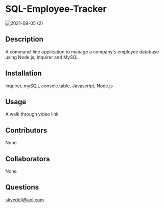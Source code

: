 #  SQL-Employee-Tracker
![2021-09-05 (2)](https://user-images.githubusercontent.com/83742550/132156468-7d048f6a-58f4-48c1-9d80-745bb9f1365e.png)
## Description
A command-line application to manage a company's employee database using Node.js, Inquirer and MySQL
## Installation
Inquirer,
mySQ,L
console.table,
Javascript,
Node.js
## Usage
A walk through video link

## Contributors
None
## Collaborators
None
## Questions
skyedoll@aol.com

